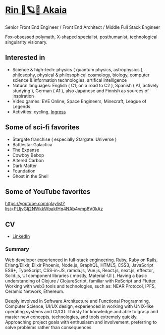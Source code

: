 # [Rin 🦊🪐😈 Akaia](https://app.ens.domains/name/Rin.🦊🪐😈.Akaia.eth/details)

Senior Front End Engineer / Front End Architect / Middle Full Stack Engineer

Fox-obsessed polymath, X-shaped specialist, posthumanist, technological singularity visionary.

## Interested in

- Science & high-tech: physics ( quantum physics, astrophysics ), philosophy, physical & philosophical cosmology, biology, computer science & information technologies, artifical intelligence
- Natural languages: English ( C1, on a road to C2 ), Spanish ( A1, actively studying ), German ( A1 ), also Japanese and Finnish as sources of inspiration
- Video games: EVE Online, Space Engineers, Minecraft, League of Legends
- Activities: cycling, [Ingress](https://ingress.com)

## Some of sci-fi favorites

- Stargate franchise ( especially Stargate: Universe )
- Battlestar Galactica
- The Expanse
- Cowboy Bebop
- Altered Carbon
- Dark Matter
- Foundation
- Ghost in the Shell

## Some of YouTube favorites
https://youtube.com/playlist?list=PLljvGIj2NWkkWbakfHp4NAb4vmp8V0kAz

## CV

- [LinkedIn](https://linkedin.com/in/rin-akaia-672444189)

### Summary

Web developer experienced in full-stack engineering. Ruby, Ruby on Rails, Erlang/Elixir, Elixir Phoenix, Node.js, GraphQL, HTML5, CSS3, JavaScript ES6+, TypeScript, CSS-in-JS, ramda.js, Vue.js, React.js, next.js, effector, Solid.js, UI component libraries ( mostly, Material-UI ). Having a basic understanding of Clojure / ClojureScript, familiar with ReScript and Flutter. Working with web3 tools and technologies, such as: NEAR Protocol, IPFS, Ceramic Network, Ethereum.

Deeply involved in Software Architecture and Functional Programming, Computer Science, UI/UX design, experienced in working with UNIX-like operating systems and CI/CD. Thirsty for knowledge and able to grasp and master new concepts, technologies, and tools extremely quickly. Approaching project goals with enthusiasm and involvement, preferring to solve problems rather than consequences.
